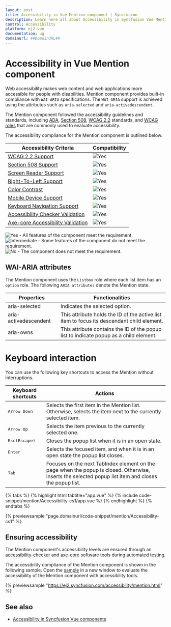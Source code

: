 ```yaml
---
layout: post
title: Accessibility in Vue Mention component | Syncfusion
description: Learn here all about Accessibility in Syncfusion Vue Mention component of Syncfusion Essential JS 2 and more.
control: Accessibility 
platform: ej2-vue
documentation: ug
domainurl: ##DomainURL##
---
```


# Accessibility in Vue Mention component

Web accessibility makes web content and web applications more accessible for people with disabilities. Mention component provides built-in compliance with `WAI-ARIA` specifications. The `WAI-ARIA` support is achieved using the attributes such as `aria-selected` and `aria-activedescendent`.

The Mention component followed the accessibility guidelines and standards, including [ADA](https://www.ada.gov/), [Section 508](https://www.section508.gov/), [WCAG 2.2](https://www.w3.org/TR/WCAG22/) standards, and [WCAG roles](https://www.w3.org/TR/wai-aria/#roles) that are commonly used to evaluate accessibility.

The accessibility compliance for the Mention component is outlined below.

| Accessibility Criteria | Compatibility |
| -- | -- |
| [WCAG 2.2 Support](../common/accessibility#accessibility-standards) | <img src="https://cdn.syncfusion.com/content/images/landing-page/yes.png" alt="Yes"> |
| [Section 508 Support](../common/accessibility#accessibility-standards) | <img src="https://cdn.syncfusion.com/content/images/landing-page/yes.png" alt="Yes"> |
| [Screen Reader Support](../common/accessibility#screen-reader-support) | <img src="https://cdn.syncfusion.com/content/images/landing-page/yes.png" alt="Yes"> |
| [Right-To-Left Support](../common/accessibility#right-to-left-support) | <img src="https://cdn.syncfusion.com/content/images/landing-page/yes.png" alt="Yes"> |
| [Color Contrast](../common/accessibility#color-contrast) | <img src="https://cdn.syncfusion.com/content/images/landing-page/yes.png" alt="Yes"> |
| [Mobile Device Support](../common/accessibility#mobile-device-support) | <img src="https://cdn.syncfusion.com/content/images/landing-page/yes.png" alt="Yes"> |
| [Keyboard Navigation Support](../common/accessibility#keyboard-navigation-support) | <img src="https://cdn.syncfusion.com/content/images/landing-page/yes.png" alt="Yes"> |
| [Accessibility Checker Validation](../common/accessibility#ensuring-accessibility) | <img src="https://cdn.syncfusion.com/content/images/landing-page/yes.png" alt="Yes"> |
| [Axe-core Accessibility Validation](../common/accessibility#ensuring-accessibility) | <img src="https://cdn.syncfusion.com/content/images/landing-page/yes.png" alt="Yes"> |

<style>
    .post .post-content img {
        display: inline-block;
        margin: 0.5em 0;
    }
</style>
<div><img src="https://cdn.syncfusion.com/content/images/landing-page/yes.png" alt="Yes"> - All features of the component meet the requirement.</div>

<div><img src="https://cdn.syncfusion.com/content/images/landing-page/intermediate.png" alt="Intermediate"> - Some features of the component do not meet the requirement.</div>

<div><img src="https://cdn.syncfusion.com/content/images/landing-page/no.png" alt="No"> - The component does not meet the requirement.</div>

## WAI-ARIA attributes

The Mention component uses the `Listbox` role where each list item has an `option` role. The following `ARIA attributes` denote the Mention state.

| **Properties** | **Functionalities** |
| --- | --- |
| aria-selected | Indicates the selected option.|
| aria-activedescendent | This attribute holds the ID of the active list item  to focus its descendant child element. |
| aria-owns | This attribute contains the ID of the popup list to indicate popup as a child element. |

# Keyboard interaction

You can use the following key shortcuts to access the Mention without interruptions.

| **Keyboard shortcuts** | **Actions** |
| --- | --- |
| <kbd>Arrow Down</kbd> | Selects the first item in the Mention list. Otherwise, selects the item next to the currently selected item. |
| <kbd>Arrow Up</kbd> | Selects the item previous to the currently selected one. |
| <kbd>Esc(Escape)</kbd> | Closes the popup list when it is in an open state. |
| <kbd>Enter</kbd> | Selects the focused item, and when it is in an open state the popup list closes. |
| <kbd>Tab</kbd> | Focuses on the next TabIndex element on the page when the popup is closed. Otherwise, inserts the selected popup list item and closes the popup list. |

{% tabs %}
{% highlight html tabtitle="app.vue" %}
{% include code-snippet/mention/Accessibility-cs1/app.vue %}
{% endhighlight %}
{% endtabs %}
        
{% previewsample "page.domainurl/code-snippet/mention/Accessibility-cs1" %}

## Ensuring accessibility

The Mention component's accessibility levels are ensured through an [accessibility-checker](https://www.npmjs.com/package/accessibility-checker) and [axe-core](https://www.npmjs.com/package/axe-core) software tools during automated testing.

The accessibility compliance of the Mention component is shown in the following sample. Open the [sample](https://ej2.syncfusion.com/accessibility/mention.html) in a new window to evaluate the accessibility of the Mention component with accessibility tools.

{% previewsample "https://ej2.syncfusion.com/accessibility/mention.html" %}

## See also

* [Accessibility in Syncfusion Vue components](../common/accessibility)